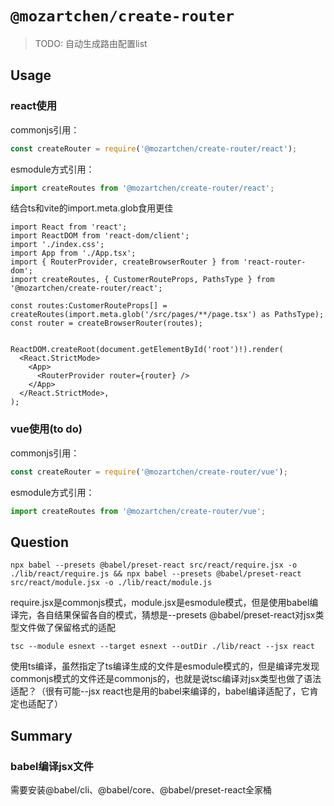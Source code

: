 # `@mozartchen/create-router`

> TODO: 自动生成路由配置list

## Usage

### react使用

commonjs引用：

```js
const createRouter = require('@mozartchen/create-router/react');
```

esmodule方式引用：

```js
import createRoutes from '@mozartchen/create-router/react';
```

结合ts和vite的import.meta.glob食用更佳

```tsx
import React from 'react';
import ReactDOM from 'react-dom/client';
import './index.css';
import App from './App.tsx';
import { RouterProvider, createBrowserRouter } from 'react-router-dom';
import createRoutes, { CustomerRouteProps, PathsType } from '@mozartchen/create-router/react';

const routes:CustomerRouteProps[] = createRoutes(import.meta.glob('/src/pages/**/page.tsx') as PathsType);
const router = createBrowserRouter(routes);


ReactDOM.createRoot(document.getElementById('root')!).render(
  <React.StrictMode>
    <App>
      <RouterProvider router={router} />
    </App>
  </React.StrictMode>,
);
```

### vue使用(to do)

commonjs引用：

```js
const createRouter = require('@mozartchen/create-router/vue');
```

esmodule方式引用：

```js
import createRoutes from '@mozartchen/create-router/vue';
```

### 

## Question
```shell
npx babel --presets @babel/preset-react src/react/require.jsx -o ./lib/react/require.js && npx babel --presets @babel/preset-react src/react/module.jsx -o ./lib/react/module.js
```
require.jsx是commonjs模式，module.jsx是esmodule模式，但是使用babel编译完，各自结果保留各自的模式，猜想是--presets @babel/preset-react对jsx类型文件做了保留格式的适配

```shell
tsc --module esnext --target esnext --outDir ./lib/react --jsx react
```

使用ts编译，虽然指定了ts编译生成的文件是esmodule模式的，但是编译完发现commonjs模式的文件还是commonjs的，也就是说tsc编译对jsx类型也做了语法适配？（很有可能--jsx react也是用的babel来编译的，babel编译适配了，它肯定也适配了）

## Summary

### babel编译jsx文件

需要安装@babel/cli、@babel/core、@babel/preset-react全家桶
